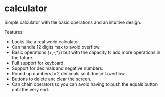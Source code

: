 # calculator

Simple calculator with the basic operations and an intuitive design.

Features:
* Looks like a real world calculator.
* Can handle 12 digits max to avoid overflow.
* Basic operations (+,-,*,/) but with the capacity to add more operations in the future.
* Full support for keyboard.
* Support for decimals and negative numbers.
* Round up numbers to 2 decimals so it doesn't overflow.
* Buttons to delete and clear the screen.
* Can chain operators so you can avoid having to push the equals button until the very end.